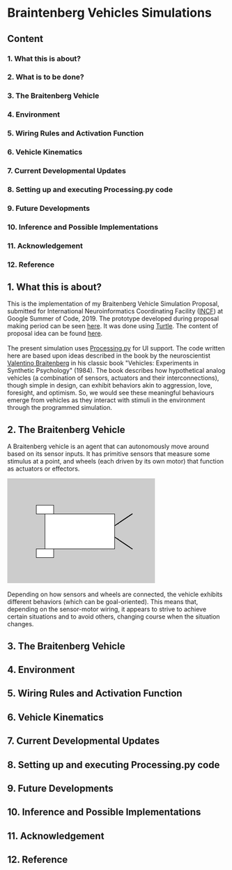 # Braintenberg Vehicles Simulations
## Content
### 1. What this is about?
### 2. What is to be done?
### 3. The Braitenberg Vehicle
### 4. Environment
### 5. Wiring Rules and Activation Function
### 6. Vehicle Kinematics
### 7. Current Developmental Updates
### 8. Setting up and executing Processing.py code
### 9. Future Developments
### 10. Inference and Possible Implementations 
### 11. Acknowledgement
### 12. Reference

## 1. What this is about?
This is the implementation of my Braitenberg Vehicle Simulation Proposal, submitted for International Neuroinformatics Coordinating Facility ([INCF](https://www.incf.org/)) at Google Summer of Code, 2019. The prototype developed during proposal making period can be seen [here](https://github.com/ankiitgupta7/Simulations-of-Braitenberg-Vehicles/tree/master/Prototype). It was done using [Turtle](https://docs.python.org/3/library/turtle.html). The content of proposal idea can be found [here](https://drive.google.com/open?id=10oOEA-JDcRCXqQFo1aB8Hm-UIsu4KFgi).<br><br>
The present simulation uses [Processing.py](https://py.processing.org/) for UI support. The code written here are based upon ideas described in the book by the neuroscientist [Valentino Braitenberg](https://en.wikipedia.org/wiki/Valentino_Braitenberg) in his classic book "Vehicles: Experiments in Synthetic Psychology" (1984). The book describes how hypothetical analog vehicles (a combination of sensors, actuators and their interconnections), though simple in design, can exhibit behaviors akin to aggression, love, foresight, and optimism. So, we would see these meaningful behaviours emerge from vehicles as they interact with stimuli in the environment through the programmed simulation.

## 2. The Braitenberg Vehicle
A Braitenberg vehicle is an agent that can autonomously move around based on its sensor inputs. It has primitive sensors that measure some stimulus at a point, and wheels (each driven by its own motor) that function as actuators or effectors.

![alt text](https://github.com/ankiitgupta7/Simulations-of-Braitenberg-Vehicles/blob/master/Images/vehicle.png)

Depending on how sensors and wheels are connected, the vehicle exhibits different behaviors (which can be goal-oriented). This means that, depending on the sensor-motor wiring, it appears to strive to achieve certain situations and to avoid others, changing course when the situation changes.

## 3. The Braitenberg Vehicle
## 4. Environment
## 5. Wiring Rules and Activation Function
## 6. Vehicle Kinematics
## 7. Current Developmental Updates
## 8. Setting up and executing Processing.py code
## 9. Future Developments
## 10. Inference and Possible Implementations 
## 11. Acknowledgement
## 12. Reference
